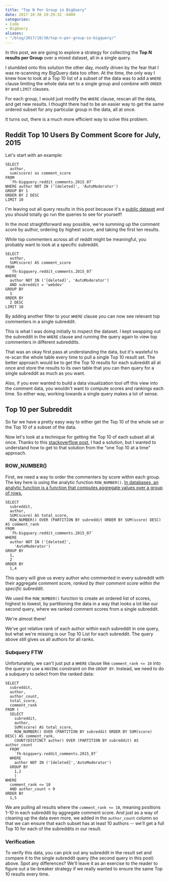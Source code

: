 ```yaml
---
title: "Top N Per Group in BigQuery"
date: 2017-10-30 19:29:32 -0400
categories: 
- Code
- BigQuery
aliases: 
- "/blog/2017/10/30/top-n-per-group-in-bigquery/"
---
```

In this post, we are going to explore a strategy for collecting the **Top N results per Group** over a mixed dataset, all in a single query.

I stumbled onto this solution the other day, mostly driven by the fear that I was re-scanning my BigQuery data too often. At the time, the only way I knew how to look at a Top 10 list of a subset of the data was to add a `WHERE` clause limiting the whole data set to a single group and combine with `ORDER BY` and `LIMIT` clauses.

For each group, I would just modify the `WHERE` clause, rescan all the data, and get new results. I thought there had to be an easier way to get the same ordered subset for any particular group in the data, all at once.

It turns out, there is a much more efficient way to solve this problem.

<!--more-->

## Reddit Top 10 Users By Comment Score for July, 2015

Let's start with an example:

```
SELECT
  author,
  sum(score) as comment_score
FROM
  `fh-bigquery.reddit_comments.2015_07`
WHERE author NOT IN ('[deleted]', 'AutoModerator')  
GROUP BY 1
ORDER BY 2 DESC
LIMIT 10
```

I'm leaving out all query results in this post because it's a [public dataset](https://bigquery.cloud.google.com/table/fh-bigquery:reddit_comments.2015_07?tab=preview) and you should totally go run the queries to see for yourself!

In the most straightforward way possible, we're summing up the comment score by author, ordering by highest score, and taking the first ten results.

While top commenters across all of reddit might be meaningful, you probably want to look at a specific subreddit.

```
SELECT
  author,
  SUM(score) AS comment_score
FROM
  `fh-bigquery.reddit_comments.2015_07`
WHERE
  author NOT IN ('[deleted]', 'AutoModerator')
  AND subreddit = 'webdev'
GROUP BY
  1
ORDER BY
  2 DESC
LIMIT 10
```
By adding another filter to your `WHERE` clause you can now see relevant top commenters in a single subreddit.

This is what I was doing initially to inspect the dataset. I kept swapping out the subreddit in the `WHERE` clause and running the query again to view top commenters in different subreddits.

That was an okay first pass at understanding the data, but it's wasteful to re-scan the whole table every time to pull a single Top 10 result set. The better approach would be to get the Top 10 results for each subreddit all at once and store the results to its own table that you can then query for a single subreddit as much as you want. 

Also, if you ever wanted to build a data visualization tool off this view into the comment data, you wouldn't want to compute scores and rankings each time. So either way, working towards a single query makes a lot of sense.

## Top 10 per Subreddit

So far we have a pretty easy way to either get the Top 10 of the whole set or the Top 10 of a subset of the data. 

Now let's look at a technique for getting the Top 10 of each subset all at once. Thanks to this [stackoverflow post](https://stackoverflow.com/questions/44680464/get-top-n-records-for-each-group-of-grouped-results-with-bigquery-standard-sql?answertab=votes#tab-top), I had a solution, but I wanted to understand how to get to that solution from the "one Top 10 at a time" approach.

### ROW_NUMBER()

First, we need a way to order the commenters by score within each group. The key here is using the analytic function `ROW_NUMBER()`. [In databases, an analytic function is a function that computes aggregate values over a group of rows.](https://cloud.google.com/bigquery/docs/reference/standard-sql/functions-and-operators#analytic-functions)

```
SELECT
  subreddit,
  author,
  SUM(score) AS total_score,
  ROW_NUMBER() OVER (PARTITION BY subreddit ORDER BY SUM(score) DESC) AS comment_rank
FROM
  `fh-bigquery.reddit_comments.2015_07`
WHERE
  author NOT IN ('[deleted]',
    'AutoModerator')
GROUP BY
  1,
  2
ORDER BY
  1,4
```

This query will give us every author who commented in every subreddit with their aggregate comment score, _ranked by their comment score within the specific subreddit_.

We used the `ROW_NUMBER()` function to create an ordered list of scores, highest to lowest, by partitioning the data in a way that looks a lot like our second query, where we ranked comment scores from a single subreddit.

We're almost there!

We've got relative rank of each author within each subreddit in one query, but what we're missing is our Top 10 List for each subreddit. The query above still gives us all authors for all ranks.

### Subquery FTW

Unfortunately, we can't just put a `WHERE` clause like `comment_rank <= 10` into the query or use a `HAVING` constraint on the `GROUP BY`. Instead, we need to do a subquery to select from the ranked data:

```
SELECT
  subreddit,
  author,
  author_count,
  total_score,
  comment_rank
FROM (
  SELECT
    subreddit,
    author,
    SUM(score) AS total_score,
    ROW_NUMBER() OVER (PARTITION BY subreddit ORDER BY SUM(score) DESC) AS comment_rank,
    COUNT(DISTINCT author) OVER (PARTITION BY subreddit) AS author_count
  FROM
    `fh-bigquery.reddit_comments.2015_07`
  WHERE
    author NOT IN ('[deleted]','AutoModerator')
  GROUP BY
    1,2
    )
WHERE
  comment_rank <= 10
  AND author_count > 9
ORDER BY
  1,5
```

We are pulling all results where the `comment_rank <= 10`, meaning positions 1-10 in each subreddit by aggregate comment score. And just as a way of cleaning up the data even more, we added in the `author_count` column so that we can ensure that each subset has at least 10 authors -- we'll get a full Top 10 for each of the subreddits in our result.

### Verification

To verify this data, you can pick out any subreddit in the result set and compare it to the single subreddit query (the second query in this post) above. Spot any differences? We'll leave it as an exercise to the reader to figure out a tie-breaker strategy if we really wanted to ensure the same Top 10 results every time.